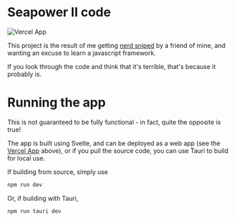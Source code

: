 # Seapower II code

![Vercel App](https://img.shields.io/badge/?link=https://seapower.vercel.app/)

This project is the result of me getting [nerd sniped](https://en.wikipedia.org/wiki/Nerd_sniping)
by a friend of mine, and wanting an excuse to learn a javascript framework. 

If you look through the code and think that it's terrible, that's because it probably is. 

# Running the app

This is not guaranteed to be fully functional - in fact, quite the opposite is true!

The app is built using Svelte, and can be deployed as a web app (see the [Vercel App](https://seapower.vercel.app/) above), or if you pull the source code, you can use Tauri 
to build for local use.

If building from source, simply use 
```sh
npm run dev
```
Or, if building with Tauri,
```sh
npm run tauri dev
```

